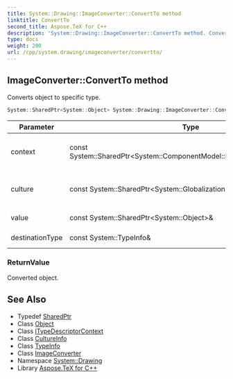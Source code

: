 ```yaml
---
title: System::Drawing::ImageConverter::ConvertTo method
linktitle: ConvertTo
second_title: Aspose.TeX for C++
description: 'System::Drawing::ImageConverter::ConvertTo method. Converts object to specific type in C++.'
type: docs
weight: 200
url: /cpp/system.drawing/imageconverter/convertto/
---
```

## ImageConverter::ConvertTo method


Converts object to specific type.

```cpp
System::SharedPtr<System::Object> System::Drawing::ImageConverter::ConvertTo(const System::SharedPtr<System::ComponentModel::ITypeDescriptorContext> &context, const System::SharedPtr<System::Globalization::CultureInfo> &culture, const System::SharedPtr<System::Object> &value, const System::TypeInfo &destinationType) override
```


| Parameter | Type | Description |
| --- | --- | --- |
| context | const System::SharedPtr\<System::ComponentModel::ITypeDescriptorContext\>\& | [Object](../../../system/object/) conversion context information |
| culture | const System::SharedPtr\<System::Globalization::CultureInfo\>\& | Culture to use when converting objects |
| value | const System::SharedPtr\<System::Object\>\& | An object to convert. |
| destinationType | const System::TypeInfo\& | A type to convert to. |

### ReturnValue

Converted object.

## See Also

* Typedef [SharedPtr](../../../system/sharedptr/)
* Class [Object](../../../system/object/)
* Class [ITypeDescriptorContext](../../../system.componentmodel/itypedescriptorcontext/)
* Class [CultureInfo](../../../system.globalization/cultureinfo/)
* Class [TypeInfo](../../../system/typeinfo/)
* Class [ImageConverter](../)
* Namespace [System::Drawing](../../)
* Library [Aspose.TeX for C++](../../../)
